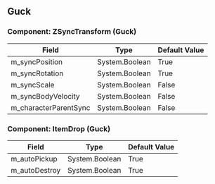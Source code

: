 ## Guck

### Component: ZSyncTransform (Guck)

|Field|Type|Default Value|
|-----|----|-------------|
|m_syncPosition|System.Boolean|True|
|m_syncRotation|System.Boolean|True|
|m_syncScale|System.Boolean|False|
|m_syncBodyVelocity|System.Boolean|False|
|m_characterParentSync|System.Boolean|False|

### Component: ItemDrop (Guck)

|Field|Type|Default Value|
|-----|----|-------------|
|m_autoPickup|System.Boolean|True|
|m_autoDestroy|System.Boolean|True|

